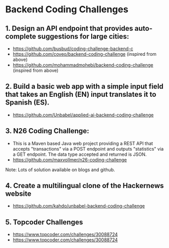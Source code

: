 # Backend Coding Challenges
 

## 1. Design an API endpoint that provides auto-complete suggestions for large cities:
- https://github.com/busbud/coding-challenge-backend-c
- https://github.com/coveo/backend-coding-challenge (inspired from above)
- https://github.com/mohammadmohebi/backend-coding-challenge (inspired from above)

## 2. Build a basic web app with a simple input field that takes an English (EN) input translates it to Spanish (ES).
- https://github.com/Unbabel/applied-ai-backend-coding-challenge

## 3. N26 Coding Challenge: 
- This is a Maven based Java web project providing a REST API that accepts "transactions" via a POST endpoint and outputs "statistics" via a GET endpoint. The data type accepted and returned is JSON.
- https://github.com/maxvollmer/n26-coding-challenge

Note: Lots of solution available on blogs and github.

## 4. Create a multilingual clone of the Hackernews website

- https://github.com/kahdo/unbabel-backend-coding-challenge  


## 5. Topcoder Challenges
- https://www.topcoder.com/challenges/30088724
- https://www.topcoder.com/challenges/30088724
